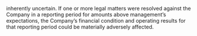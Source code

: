inherently uncertain. If one or more legal matters were resolved against the Company in a reporting period for amounts above
management’s expectations, the Company’s financial condition and operating results for that reporting period could be materially
adversely affected.